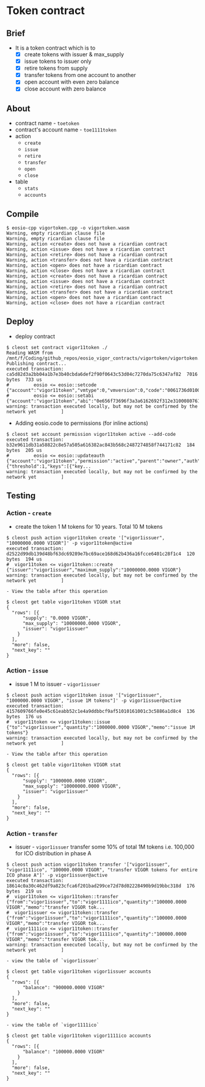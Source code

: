 # Token contract
## Brief
* It is a token contract which is to 
	- [x] create tokens with issuer & max_supply
	- [x] issue tokens to issuer only
	- [x] retire tokens from supply
	- [x] transfer tokens from one account to another
	- [x] open account with even zero balance
	- [x] close account with zero balance

## About
* contract name - `toetoken`
* contract's account name - `toe1111token`
* action
	- `create`
	- `issue`
	- `retire`
	- `transfer`
	- `open`
	- `close`
* table
	- `stats`
	- `accounts`

## Compile
```console
$ eosio-cpp vigortoken.cpp -o vigortoken.wasm
Warning, empty ricardian clause file
Warning, empty ricardian clause file
Warning, action <create> does not have a ricardian contract
Warning, action <issue> does not have a ricardian contract
Warning, action <retire> does not have a ricardian contract
Warning, action <transfer> does not have a ricardian contract
Warning, action <open> does not have a ricardian contract
Warning, action <close> does not have a ricardian contract
Warning, action <create> does not have a ricardian contract
Warning, action <issue> does not have a ricardian contract
Warning, action <retire> does not have a ricardian contract
Warning, action <transfer> does not have a ricardian contract
Warning, action <open> does not have a ricardian contract
Warning, action <close> does not have a ricardian contract
```

## Deploy
* deploy contract
```console
$ cleost set contract vigor11token ./
Reading WASM from /mnt/f/Coding/github_repos/eosio_vigor_contracts/vigortoken/vigortoken.wasm...
Publishing contract...
executed transaction: ca5d82d3a2bb04a1b7e3b40cbda6def2f90f0643c53d04c7270da75c6347af82  7016 bytes  733 us
#         eosio <= eosio::setcode               {"account":"vigor11token","vmtype":0,"vmversion":0,"code":"0061736d0100000001a0011b60000060017e00600...
#         eosio <= eosio::setabi                {"account":"vigor11token","abi":"0e656f73696f3a3a6162692f312e310008076163636f756e7400010762616c616e6...
warning: transaction executed locally, but may not be confirmed by the network yet         ]
```
* Adding eosio.code to permissions (for inline actions)
```console
$ cleost set account permission vigor11token active --add-code
executed transaction: b32e9611db31a58822c8e57a505a616382ac843b568c2487274858f744171c82  184 bytes  205 us
#         eosio <= eosio::updateauth            {"account":"vigor11token","permission":"active","parent":"owner","auth":{"threshold":1,"keys":[{"key...
warning: transaction executed locally, but may not be confirmed by the network yet         ]
```

## Testing
### Action - `create`
* create the token 1 M tokens for 10 years. Total 10 M tokens
```console
$ cleost push action vigor11token create '["vigor1issuer", "10000000.0000 VIGOR"]' -p vigor11token@active
executed transaction: d2522d99db139d48bf63dc69289e7bc69ace168d62b436a16fcce6401c28f1c4  120 bytes  194 us
#  vigor11token <= vigor11token::create         {"issuer":"vigor1issuer","maximum_supply":"10000000.0000 VIGOR"}
warning: transaction executed locally, but may not be confirmed by the network yet         ]
```
	- View the table after this operation
```console
$ cleost get table vigor11token VIGOR stat
{
  "rows": [{
      "supply": "0.0000 VIGOR",
      "max_supply": "10000000.0000 VIGOR",
      "issuer": "vigor1issuer"
    }
  ],
  "more": false,
  "next_key": ""
}
```

### Action - `issue`
* issue 1 M to issuer - `vigor1issuer`
```console
$ cleost push action vigor11token issue '["vigor1issuer", "1000000.0000 VIGOR", "issue 1M tokens"]' -p vigor1issuer@active
executed transaction: 4157609766fe0e45c61eabb52c1e4a9ddbbcf9af51010161001c3c5886a1d8c4  136 bytes  176 us
#  vigor11token <= vigor11token::issue          {"to":"vigor1issuer","quantity":"1000000.0000 VIGOR","memo":"issue 1M tokens"}
warning: transaction executed locally, but may not be confirmed by the network yet         ]
```
	- View the table after this operation
```console
$ cleost get table vigor11token VIGOR stat
{
  "rows": [{
      "supply": "1000000.0000 VIGOR",
      "max_supply": "10000000.0000 VIGOR",
      "issuer": "vigor1issuer"
    }
  ],
  "more": false,
  "next_key": ""
}
```


### Action - `transfer`
* issuer - `vigor1issuer` transfer some 10% of total 1M tokens i.e. 100,000 for ICO distribution in phase A
```console
$ cleost push action vigor11token transfer '["vigor1issuer", "vigor1111ico", "100000.0000 VIGOR", "transfer VIGOR tokens for entire ICO phase A"]' -p vigor1issuer@active
executed transaction: 18614c0a30c462df9a823cfca6f201bad299ce72d78d02228490b9d19bbc318d  176 bytes  219 us
#  vigor11token <= vigor11token::transfer       {"from":"vigor1issuer","to":"vigor1111ico","quantity":"100000.0000 VIGOR","memo":"transfer VIGOR tok...
#  vigor1issuer <= vigor11token::transfer       {"from":"vigor1issuer","to":"vigor1111ico","quantity":"100000.0000 VIGOR","memo":"transfer VIGOR tok...
#  vigor1111ico <= vigor11token::transfer       {"from":"vigor1issuer","to":"vigor1111ico","quantity":"100000.0000 VIGOR","memo":"transfer VIGOR tok...
warning: transaction executed locally, but may not be confirmed by the network yet         ]
```
	- view the table of `vigor1issuer`
```console
$ cleost get table vigor11token vigor1issuer accounts
{
  "rows": [{
      "balance": "900000.0000 VIGOR"
    }
  ],
  "more": false,
  "next_key": ""
}
```

	- view the table of `vigor1111ico`
```console
$ cleost get table vigor11token vigor1111ico accounts
{
  "rows": [{
      "balance": "100000.0000 VIGOR"
    }
  ],
  "more": false,
  "next_key": ""
}
```

